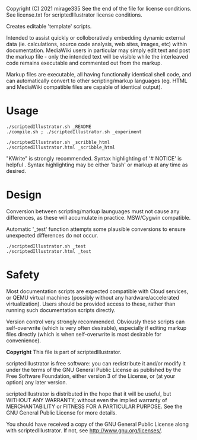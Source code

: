 Copyright (C) 2021 mirage335
See the end of the file for license conditions.
See license.txt for scriptedIllustrator license conditions.

Creates editable 'template' scripts.

Intended to assist quickly or colloboratively embedding dynamic external data (ie. calculations, source code analysis, web sites, images, etc) within documentation. MediaWiki users in particular may simply edit text and post the markup file - only the intended text will be visible while the interleaved code remains executable and commented out from the markup.

Markup files are executable, all having functionally identical shell code, and can automatically convert to other scripting/markup languages (eg. HTML and MediaWiki compatible files are capable of identical output).



# Usage

```
./scriptedIllustrator.sh _README
./compile.sh ; ./scriptedIllustrator.sh _experiment

./scriptedIllustrator.sh _scribble_html
./scriptedIllustrator.html _scribble_html
```

"KWrite" is strongly recommended. Syntax highlighting of '# NOTICE' is helpful . Syntax highlighting may be either 'bash' or markup at any time as desired.



# Design


Conversion between scripting/markup launguages must not cause any differences, as these will accumulate in practice. MSW/Cygwin compatible.

Automatic '_test' function attempts some plausible conversions to ensure unexpected differences do not occur.

```
./scriptedIllustrator.sh _test
./scriptedIllustrator.html _test

```



# Safety

Most documentation scripts are expected compatible with Cloud services, or QEMU virtual machines (possibly without any hardware/accelerated virtualization). Users should be provided access to these, rather than running such documentation scripts directly.

Version control very strongly recommended. Obviously these scripts can self-overwrite (which is very often desirable), especially if editing markup files directly (which is when self-overwrite is most desirable for convenience).



__Copyright__
This file is part of scriptedIllustrator.

scriptedIllustrator is free software: you can redistribute it and/or modify
it under the terms of the GNU General Public License as published by
the Free Software Foundation, either version 3 of the License, or
(at your option) any later version.

scriptedIllustrator is distributed in the hope that it will be useful,
but WITHOUT ANY WARRANTY; without even the implied warranty of
MERCHANTABILITY or FITNESS FOR A PARTICULAR PURPOSE.  See the
GNU General Public License for more details.

You should have received a copy of the GNU General Public License
along with scriptedIllustrator.  If not, see <http://www.gnu.org/licenses/>.
